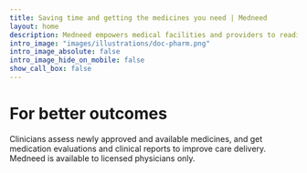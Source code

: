 ```yaml
---
title: Saving time and getting the medicines you need | Medneed
layout: home
description: Medneed empowers medical facilities and providers to readily have the medicines they need.
intro_image: "images/illustrations/doc-pharm.png"
intro_image_absolute: false
intro_image_hide_on_mobile: false
show_call_box: false
---
```


# For better outcomes

Clinicians assess newly approved and available medicines, and get medication evaluations and clinical reports to improve care delivery. Medneed is available to licensed physicians only.

